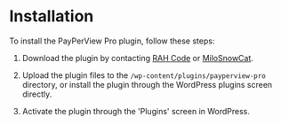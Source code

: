 # Installation

To install the PayPerView Pro plugin, follow these steps:

1. Download the plugin by contacting [RAH Code](../contact/contact.md) or [MiloSnowCat](https://milosnowcat.github.io/#contact).

2. Upload the plugin files to the `/wp-content/plugins/payperview-pro` directory, or install the plugin through the WordPress plugins screen directly.

3. Activate the plugin through the 'Plugins' screen in WordPress.

